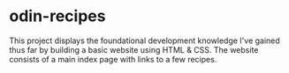 # odin-recipes
This project displays the foundational development knowledge I've gained thus far by building a basic website using HTML & CSS. The website consists of a main index page with links to a few recipes.